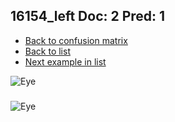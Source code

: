 ## 16154_left Doc: 2 Pred: 1
- [Back to confusion matrix](https://github.com/juliandewit/kaggle_retinopathy/blob/master/matrix.md)
- [Back to list](https://github.com/juliandewit/kaggle_retinopathy/blob/master/lists/21/list.md)
- [Next example in list](https://github.com/juliandewit/kaggle_retinopathy/blob/master/lists/21/16/16224_left.md)

![Eye](https://retinopaty.blob.core.windows.net/size1024/16154_left_2.jpeg)

### 

![Eye]()
